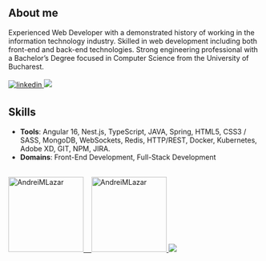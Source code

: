 ## **About me**
Experienced Web Developer with a demonstrated history of working in the information technology industry. Skilled in web development including both front-end and back-end technologies. Strong engineering professional with a Bachelor’s Degree focused in Computer Science from the University of Bucharest.
<br>
<a href="https://www.linkedin.com/in/andreimlazar/" target="_blank">
<br>
<img src="https://img.shields.io/badge/linkedin: AndreiMLazar-%2300acee.svg?color=405DE6&style=for-the-badge&logo=linkedin&logoColor=#FAFAFA" alt=linkedin style="margin-bottom: 5px;"/>
</a>
<img src="https://user-images.githubusercontent.com/73097560/115834477-dbab4500-a447-11eb-908a-139a6edaec5c.gif">
## **Skills**
- **Tools**: Angular 16, Nest.js, TypeScript, JAVA, Spring, HTML5, CSS3 / SASS, MongoDB, WebSockets, Redis, HTTP/REST, Docker, Kubernetes, Adobe XD, GIT, NPM, JIRA.
- **Domains**: Front-End Development, Full-Stack Development
<br>
<a href="https://github.com/AndreiMLazar">
   <picture>
      <source
         srcset="https://streak-stats.demolab.com?user=AndreiMLazar&theme=tokyonight&date_format=j%20M%5B%20Y%5D&card_width=554"
         media="(prefers-color-scheme: dark)"
         />
      <source
         srcset="https://streak-stats.demolab.com?user=AndreiMLazar&theme=buefy&date_format=j%20M%5B%20Y%5D&card_width=554"
         media="(prefers-color-scheme: light), (prefers-color-scheme: no-preference)"
         />
      <img src="https://streak-stats.demolab.com?user=AndreiMLazar&theme=buefy&date_format=j%20M%5B%20Y%5D&card_width=554" alt="AndreiMLazar" height="150" />
   </picture>
   &nbsp;&nbsp;
   <picture>
      <source
         srcset="https://github-readme-stats.vercel.app/api/top-langs?username=andreimlazar&theme=tokyonight&langs_count=4&layout=compact"
         media="(prefers-color-scheme: dark)"
         />
      <source
         srcset="https://github-readme-stats.vercel.app/api/top-langs?username=andreimlazar&theme=buefy&langs_count=4&layout=compact"
         media="(prefers-color-scheme: light), (prefers-color-scheme: no-preference)"
         />
      <img src="https://github-readme-stats.vercel.app/api/top-langs?username=andreimlazar&theme=buefy&langs_count=4&layout=compact" alt="AndreiMLazar" height="150" />
   </picture>
</a>
<img src="https://user-images.githubusercontent.com/73097560/115834477-dbab4500-a447-11eb-908a-139a6edaec5c.gif">
